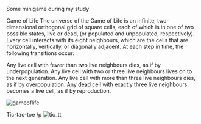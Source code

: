 Some minigame during my study

Game of Life
The universe of the Game of Life is an infinite, two-dimensional orthogonal grid of square cells, each of which is in one of two possible states, live or dead, (or populated and unpopulated, respectively). Every cell interacts with its eight neighbours, which are the cells that are horizontally, vertically, or diagonally adjacent. At each step in time, the following transitions occur:

Any live cell with fewer than two live neighbours dies, as if by underpopulation.
Any live cell with two or three live neighbours lives on to the next generation.
Any live cell with more than three live neighbours dies, as if by overpopulation.
Any dead cell with exactly three live neighbours becomes a live cell, as if by reproduction.

![gameoflife](https://user-images.githubusercontent.com/81618465/144182322-9022f35a-8a8c-4b32-b8e9-02038901fae8.jpg)

Tic-tac-toe
/p ![tic_tt](https://user-images.githubusercontent.com/81618465/144182317-a62ad84f-3ed0-48f4-a127-4d047c69cbd6.jpg)
